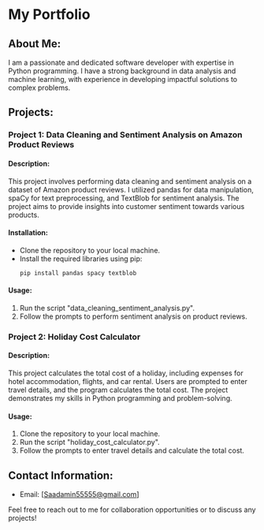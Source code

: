 # My Portfolio

## About Me:
I am a passionate and dedicated software developer with expertise in Python programming. I have a strong background in data analysis and machine learning, with experience in developing impactful solutions to complex problems.

## Projects:

### Project 1: Data Cleaning and Sentiment Analysis on Amazon Product Reviews
#### Description:
This project involves performing data cleaning and sentiment analysis on a dataset of Amazon product reviews. I utilized pandas for data manipulation, spaCy for text preprocessing, and TextBlob for sentiment analysis. The project aims to provide insights into customer sentiment towards various products.

#### Installation:
- Clone the repository to your local machine.
- Install the required libraries using pip:
  ```
  pip install pandas spacy textblob
  ```

#### Usage:
1. Run the script "data_cleaning_sentiment_analysis.py".
2. Follow the prompts to perform sentiment analysis on product reviews.

### Project 2: Holiday Cost Calculator
#### Description:
This project calculates the total cost of a holiday, including expenses for hotel accommodation, flights, and car rental. Users are prompted to enter travel details, and the program calculates the total cost. The project demonstrates my skills in Python programming and problem-solving.

#### Usage:
1. Clone the repository to your local machine.
2. Run the script "holiday_cost_calculator.py".
3. Follow the prompts to enter travel details and calculate the total cost.

## Contact Information:
- Email: [Saadamin55555@gmail.com]

Feel free to reach out to me for collaboration opportunities or to discuss any projects!
